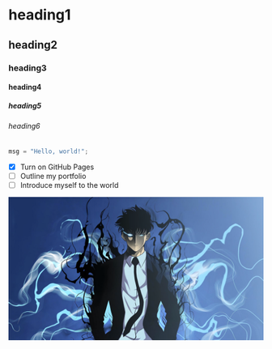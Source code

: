 # heading1
## heading2
### heading3
#### heading4
##### heading5
###### heading6

``` python
msg = "Hello, world!";
```

- [x] Turn on GitHub Pages
- [ ] Outline my portfolio
- [ ] Introduce myself to the world

![Image of Solo](solo.png)

